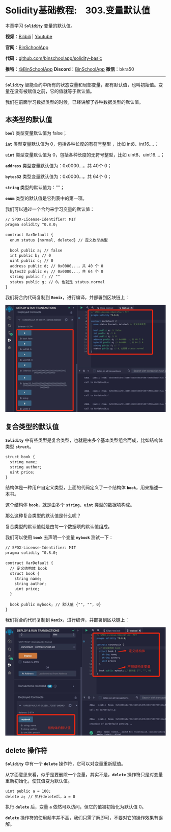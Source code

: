 # Solidity基础教程:&nbsp;&nbsp;&nbsp;&nbsp;303.变量默认值

本章学习 **`Solidity`** 变量的默认值。

**视频**：[Bilibili](https://#)  |  [Youtube](https://#)

**官网**：[BinSchoolApp](https://binschool.app)

**代码**：[github.com/binschoolapp/solidity-basic](https://github.com/binschoolapp/solidity-basic)

**推特**：[@BinSchoolApp](https://twitter.com/BinSchoolApp)    **Discord**：[BinSchoolApp](https://discord.gg/PB2YEvggWq)   **微信**：bkra50 

-----

**`Solidity`** 智能合约中所有的状态变量和局部变量，都有默认值，也叫初始值。变量在没有被赋值之前，它的值就等于默认值。

我们在前面学习数据类型的时候，已经讲解了各种数据类型的默认值。

## 本类型的默认值

**`bool`** 类型变量默认值为 false；

**`int`** 类型变量默认值为 0，包括各种长度的有符号整型 ，比如 int8、int16....；

**`uint`** 类型变量默认值为 0，包括各种长度的无符号整型，比如 uint8、uint16....；

**`address`** 类型变量默认值为：0x0000...，共 40个 0；

**`bytes32`** 类型变量默认值为：0x0000...，共 64个 0；

**`string`** 类型的默认值为：""；

**`enum`** 类型的默认值是它列表中的第一项。

我们可以通过一个合约来学习变量的默认值：

```solidity
// SPDX-License-Identifier: MIT
pragma solidity ^0.8.0;

contract VarDefault { 
  enum status {normal, deleted} // 定义枚举类型 

  bool public a; // false 
  int public b; // 0
  uint public c; // 0
  address public d; // 0x0000...，共 40 个 0 
  bytes32 public e; // 0x0000...，共 64 个 0
  string public f; // ""
  status public g; // 0，也就是 status.normal
}
```

我们将合约代码复制到 **`Remix`**，进行编译，并部署到区块链上：

<p align="center"><img src="./img/default-variable.png" align="middle" width="800px"/></p>

## 复合类型的默认值

**`Solidity`** 中有些类型是复合类型，也就是由多个基本类型组合而成，比如结构体类型 **`struct`**。

```solidity
struct book {
  string name;
  string author;
  uint price;
}
```

结构体是一种用户自定义类型，上面的代码定义了一个结构体 **`book`**，用来描述一本书。

这个结构体 **`book`**，就是由多个 **`string`**、**`uint`** 类型的数据项构成。

那么这种复合类型的默认值是什么呢？

复合类型的默认值就是由每一个数据项的默认值组成。

我们可以使用 **`book`** 去声明一个变量 **`mybook`** 测试一下：

```solidity
// SPDX-License-Identifier: MIT
pragma solidity ^0.8.0;

contract VarDefault { 
  // 定义结构体 book
  struct book {
    string name;
    string author;
    uint price;
  }

  book public mybook; // 默认值 {"", "", 0}
}
```

我们将合约代码复制到 **`Remix`**，进行编译，并部署到区块链上：

<p align="center"><img src="./img/default-struct.png" align="middle" width="800px"/></p>

## delete 操作符
**`Solidity`** 中有一个 **`delete`** 操作符，它可以对变量重新赋值。

从字面意思来看，似乎是要删除一个变量，其实不是，**`delete`** 操作符只是对变量重新初始化，使其值变为默认值。

```solidity
uint public a = 100;
delete a; // 执行delete后，a = 0
```

执行 **`delete`** 后，变量 **`a`** 依然可以访问，但它的值被初始化为默认值 0。

**`delete`** 操作符的使用频率并不高，我们只需了解即可，不要对它的操作效果有误解。